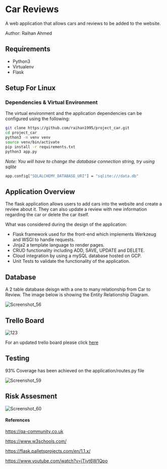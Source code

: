 # Car Reviews

A web application that allows cars and reviews to be added to the website.

Author: Raihan Ahmed

## Requirements
- Python3
- Virtualenv
- Flask

## Setup For Linux
### Dependencies & Virtual Environment
The virtual environment and the application dependencies can be configured using the following:
```bash
git clone https://github.com/raihan1995/project_car.git
cd project_car
python3 -m venv venv
source venv/bin/activate
pip install -r requirements.txt
python3 app.py
```
_Note: You will have to change the database connection string, try using sqlite_
```bash
app.config["SQLALCHEMY_DATABASE_URI"] = "sqlite:///data.db"
```

## Application Overview

The flask application allows users to add cars into the website and create a review about it. They can also update a review with new information regarding the car or delete the car itself.

What was considered during the design of the application:
 - Flask framework used for the front-end which implements Werkzeug and WSGI to handle requests.
 - Jinja2 a template language to render pages.
 - CRUD functionality including ADD, SAVE, UPDATE and DELETE.
 - Cloud integration by using a mySQL database hosted on GCP.
 - Unit Tests to validate the functionality of the application.

## Database

A 2 table database deisgn with a one to many relationship from Car to Review. The image below is showing the Entity Relationship Diagram.

![Screenshot_56](https://user-images.githubusercontent.com/35694370/111640277-f4469080-87f3-11eb-9990-5c6272e8f7e6.png)


## Trello Board
![123](https://user-images.githubusercontent.com/35694370/111624169-3f0bdc80-87e3-11eb-8b1f-e299dbf01b63.png)

For an updated trello board please click [here](https://trello.com/b/gdGyTHrR/projectcar)

## Testing

93% Coverage has been achieved on the application/routes.py file

![Screenshot_59](https://user-images.githubusercontent.com/35694370/111764646-54444200-889b-11eb-9179-a1834171ea3c.png)

## Risk Assesment

![Screenshot_60](https://user-images.githubusercontent.com/35694370/111767402-9622b780-889e-11eb-8959-3bee7edd583f.png)

#### References


https://qa-community.co.uk

https://www.w3schools.com/

https://flask.palletsprojects.com/en/1.1.x/

https://www.youtube.com/watch?v=jTiyt6W1Qpo






